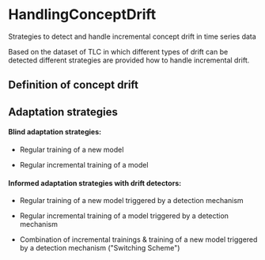 # HandlingConceptDrift
Strategies to detect and handle incremental concept drift in time series data

Based on the dataset of TLC in which different types of drift can be detected different strategies are provided how to handle incremental drift.


## Definition of concept drift



## Adaptation strategies 


#### Blind adaptation strategies:

- Regular training of a new model

- Regular incremental training of a model

#### Informed adaptation strategies with drift detectors:

- Regular training of a new model triggered by a detection mechanism

- Regular incremental training of a model triggered by a detection mechanism

- Combination of incremental trainings & training of a new model triggered by a detection mechanism ("Switching Scheme")

